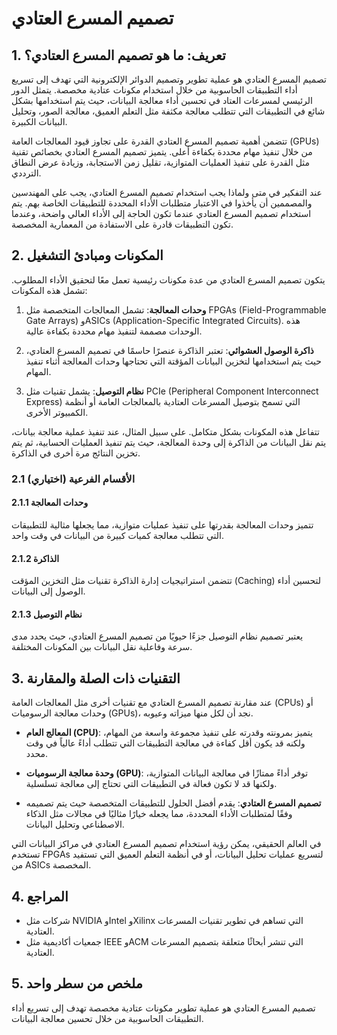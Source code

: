 # تصميم المسرع العتادي

## 1. تعريف: ما هو **تصميم المسرع العتادي**؟
تصميم المسرع العتادي هو عملية تطوير وتصميم الدوائر الإلكترونية التي تهدف إلى تسريع أداء التطبيقات الحاسوبية من خلال استخدام مكونات عتادية مخصصة. يتمثل الدور الرئيسي لمسرعات العتاد في تحسين أداء معالجة البيانات، حيث يتم استخدامها بشكل شائع في التطبيقات التي تتطلب معالجة مكثفة مثل التعلم العميق، معالجة الصور، وتحليل البيانات الكبيرة. 

تتضمن أهمية تصميم المسرع العتادي القدرة على تجاوز قيود المعالجات العامة (GPUs) من خلال تنفيذ مهام محددة بكفاءة أعلى. يتميز تصميم المسرع العتادي بخصائص تقنية مثل القدرة على تنفيذ العمليات المتوازية، تقليل زمن الاستجابة، وزيادة عرض النطاق الترددي. 

عند التفكير في متى ولماذا يجب استخدام تصميم المسرع العتادي، يجب على المهندسين والمصممين أن يأخذوا في الاعتبار متطلبات الأداء المحددة للتطبيقات الخاصة بهم. يتم استخدام تصميم المسرع العتادي عندما تكون الحاجة إلى الأداء العالي واضحة، وعندما تكون التطبيقات قادرة على الاستفادة من المعمارية المخصصة. 

## 2. المكونات ومبادئ التشغيل
يتكون تصميم المسرع العتادي من عدة مكونات رئيسية تعمل معًا لتحقيق الأداء المطلوب. تشمل هذه المكونات:

1. **وحدات المعالجة**: تشمل المعالجات المتخصصة مثل FPGAs (Field-Programmable Gate Arrays) وASICs (Application-Specific Integrated Circuits). هذه الوحدات مصممة لتنفيذ مهام محددة بكفاءة عالية.
   
2. **ذاكرة الوصول العشوائي**: تعتبر الذاكرة عنصرًا حاسمًا في تصميم المسرع العتادي، حيث يتم استخدامها لتخزين البيانات المؤقتة التي تحتاجها وحدات المعالجة أثناء تنفيذ المهام.

3. **نظام التوصيل**: يشمل تقنيات مثل PCIe (Peripheral Component Interconnect Express) التي تسمح بتوصيل المسرعات العتادية بالمعالجات العامة أو أنظمة الكمبيوتر الأخرى.

تتفاعل هذه المكونات بشكل متكامل. على سبيل المثال، عند تنفيذ عملية معالجة بيانات، يتم نقل البيانات من الذاكرة إلى وحدة المعالجة، حيث يتم تنفيذ العمليات الحسابية، ثم يتم تخزين النتائج مرة أخرى في الذاكرة.

### 2.1 (اختياري) الأقسام الفرعية
#### 2.1.1 وحدات المعالجة
تتميز وحدات المعالجة بقدرتها على تنفيذ عمليات متوازية، مما يجعلها مثالية للتطبيقات التي تتطلب معالجة كميات كبيرة من البيانات في وقت واحد.

#### 2.1.2 الذاكرة
تتضمن استراتيجيات إدارة الذاكرة تقنيات مثل التخزين المؤقت (Caching) لتحسين أداء الوصول إلى البيانات.

#### 2.1.3 نظام التوصيل
يعتبر تصميم نظام التوصيل جزءًا حيويًا من تصميم المسرع العتادي، حيث يحدد مدى سرعة وفاعلية نقل البيانات بين المكونات المختلفة.

## 3. التقنيات ذات الصلة والمقارنة
عند مقارنة تصميم المسرع العتادي مع تقنيات أخرى مثل المعالجات العامة (CPUs) أو وحدات معالجة الرسوميات (GPUs)، نجد أن لكل منها ميزاته وعيوبه. 

- **المعالج العام (CPU)**: يتميز بمرونته وقدرته على تنفيذ مجموعة واسعة من المهام، ولكنه قد يكون أقل كفاءة في معالجة التطبيقات التي تتطلب أداءً عالياً في وقت محدد.

- **وحدة معالجة الرسوميات (GPU)**: توفر أداءً ممتازًا في معالجة البيانات المتوازية، ولكنها قد لا تكون فعالة في التطبيقات التي تحتاج إلى معالجة تسلسلية.

- **تصميم المسرع العتادي**: يقدم أفضل الحلول للتطبيقات المتخصصة حيث يتم تصميمه وفقًا لمتطلبات الأداء المحددة، مما يجعله خيارًا مثاليًا في مجالات مثل الذكاء الاصطناعي وتحليل البيانات.

في العالم الحقيقي، يمكن رؤية استخدام تصميم المسرع العتادي في مراكز البيانات التي تستخدم FPGAs لتسريع عمليات تحليل البيانات، أو في أنظمة التعلم العميق التي تستفيد من ASICs المخصصة.

## 4. المراجع
- شركات مثل NVIDIA وIntel وXilinx التي تساهم في تطوير تقنيات المسرعات العتادية.
- جمعيات أكاديمية مثل IEEE وACM التي تنشر أبحاثًا متعلقة بتصميم المسرعات العتادية.

## 5. ملخص من سطر واحد
تصميم المسرع العتادي هو عملية تطوير مكونات عتادية مخصصة تهدف إلى تسريع أداء التطبيقات الحاسوبية من خلال تحسين معالجة البيانات.